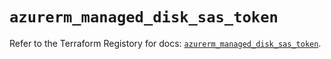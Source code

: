 # `azurerm_managed_disk_sas_token`

Refer to the Terraform Registory for docs: [`azurerm_managed_disk_sas_token`](https://www.terraform.io/docs/providers/azurerm/r/managed_disk_sas_token).
